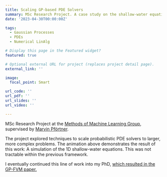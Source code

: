 ```yaml
---
title: Scaling GP-based PDE Solvers
summary: MSc Research Project. A case study on the shallow-water equations.
date: '2023-04-30T00:00:00Z'

tags:
  - Gaussian Processes
  - PDEs
  - Numerical LinAlg

# Display this page in the Featured widget?
featured: true

# Optional external URL for project (replaces project detail page).
external_link: ''

image:
  focal_point: Smart

url_code: ''
url_pdf: ''
url_slides: ''
url_video: ''

---
```


MSc Research Project at the [Methods of Machine Learning Group](https://uni-tuebingen.de/en/fakultaeten/mathematisch-naturwissenschaftliche-fakultaet/fachbereiche/informatik/lehrstuehle/methods-of-machine-learning/start/), supervised by [Marvin Pförtner](https://marvinpfoertner.github.io).

The project explored techniques to scale probabilistic PDE solvers to larger, more complex problems. The animation above demonstrates the result of this work: A simulation of the 1D shallow-water equations. This was not tractable within the previous framework.

I eventually continued this line of work into my PhD, [which resulted in the GP-FVM paper.](/publication/scaling-probabilistic-pde/)
